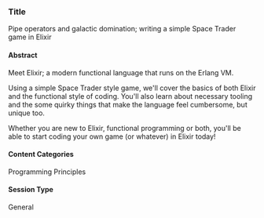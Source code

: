 ### Title ###

Pipe operators and galactic domination; writing a simple Space Trader game in Elixir

#### Abstract ####

Meet Elixir; a modern functional language that runs on the Erlang VM. 

Using a simple Space Trader style game, we'll cover the basics of both Elixir and the functional style of coding.
You'll also learn about necessary tooling and the some quirky things that make the language feel cumbersome, but unique too.

Whether you are new to Elixir, functional programming or both, you'll be able to start coding your own game (or whatever) in Elixir today!

#### Content Categories ####

Programming Principles

#### Session Type ####

General
